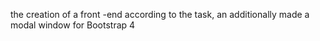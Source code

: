 the creation of a front -end according to the task, an additionally made a modal window for Bootstrap 4